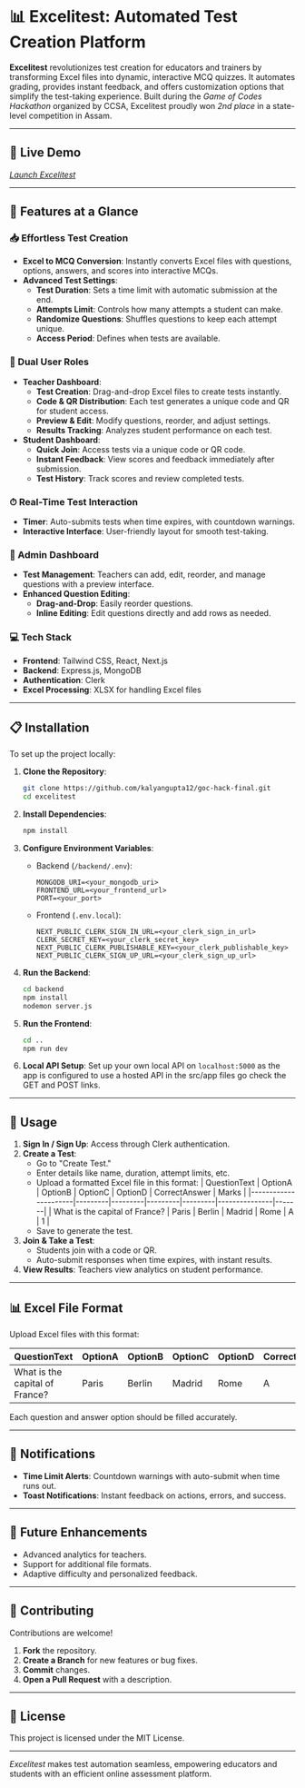# 📊 Excelitest: Automated Test Creation Platform

**Excelitest** revolutionizes test creation for educators and trainers by transforming Excel files into dynamic, interactive MCQ quizzes. It automates grading, provides instant feedback, and offers customization options that simplify the test-taking experience. Built during the *Game of Codes Hackathon* organized by CCSA, Excelitest proudly won *2nd place* in a state-level competition in Assam.

---

## 🚀 Live Demo

[*Launch Excelitest*](https://excelitest.vercel.app)

---

## 🌟 Features at a Glance

### 📥 Effortless Test Creation
- **Excel to MCQ Conversion**: Instantly converts Excel files with questions, options, answers, and scores into interactive MCQs.
- **Advanced Test Settings**:
  - **Test Duration**: Sets a time limit with automatic submission at the end.
  - **Attempts Limit**: Controls how many attempts a student can make.
  - **Randomize Questions**: Shuffles questions to keep each attempt unique.
  - **Access Period**: Defines when tests are available.

### 👥 Dual User Roles
- **Teacher Dashboard**:
  - **Test Creation**: Drag-and-drop Excel files to create tests instantly.
  - **Code & QR Distribution**: Each test generates a unique code and QR for student access.
  - **Preview & Edit**: Modify questions, reorder, and adjust settings.
  - **Results Tracking**: Analyzes student performance on each test.
- **Student Dashboard**:
  - **Quick Join**: Access tests via a unique code or QR code.
  - **Instant Feedback**: View scores and feedback immediately after submission.
  - **Test History**: Track scores and review completed tests.

### ⏱ Real-Time Test Interaction
- **Timer**: Auto-submits tests when time expires, with countdown warnings.
- **Interactive Interface**: User-friendly layout for smooth test-taking.

### 🔧 Admin Dashboard
- **Test Management**: Teachers can add, edit, reorder, and manage questions with a preview interface.
- **Enhanced Question Editing**:
  - **Drag-and-Drop**: Easily reorder questions.
  - **Inline Editing**: Edit questions directly and add rows as needed.

### 💻 Tech Stack
- **Frontend**: Tailwind CSS, React, Next.js
- **Backend**: Express.js, MongoDB
- **Authentication**: Clerk
- **Excel Processing**: XLSX for handling Excel files

---

## 📋 Installation

To set up the project locally:

1. **Clone the Repository**:
   ```bash
   git clone https://github.com/kalyangupta12/goc-hack-final.git
   cd excelitest
   ```

2. **Install Dependencies**:
   ```bash
   npm install
   ```

3. **Configure Environment Variables**:

   - Backend (`/backend/.env`):
     ```plaintext
     MONGODB_URI=<your_mongodb_uri>
     FRONTEND_URL=<your_frontend_url>
     PORT=<your_port>
     ```

   - Frontend (`.env.local`):
     ```plaintext
     NEXT_PUBLIC_CLERK_SIGN_IN_URL=<your_clerk_sign_in_url>
     CLERK_SECRET_KEY=<your_clerk_secret_key>
     NEXT_PUBLIC_CLERK_PUBLISHABLE_KEY=<your_clerk_publishable_key>
     NEXT_PUBLIC_CLERK_SIGN_UP_URL=<your_clerk_sign_up_url>
     ```

4. **Run the Backend**:
   ```bash
   cd backend
   npm install
   nodemon server.js
   ```

5. **Run the Frontend**:
   ```bash
   cd ..
   npm run dev
   ```

6. **Local API Setup**:
   Set up your own local API on `localhost:5000` as the app is configured to use a hosted API in the src/app files go check the GET and POST links.

---

## 📝 Usage

1. **Sign In / Sign Up**: Access through Clerk authentication.
2. **Create a Test**:
   - Go to "Create Test."
   - Enter details like name, duration, attempt limits, etc.
   - Upload a formatted Excel file in this format:
     | QuestionText         | OptionA | OptionB | OptionC | OptionD | CorrectAnswer | Marks |
     |----------------------|---------|---------|---------|---------|---------------|-------|
     | What is the capital of France? | Paris   | Berlin  | Madrid  | Rome    | A             | 1     |
   - Save to generate the test.
3. **Join & Take a Test**:
   - Students join with a code or QR.
   - Auto-submit responses when time expires, with instant results.
4. **View Results**: Teachers view analytics on student performance.

---

## 📊 Excel File Format

Upload Excel files with this format:

| QuestionText         | OptionA | OptionB | OptionC | OptionD | CorrectAnswer | Marks |
|----------------------|---------|---------|---------|---------|---------------|-------|
| What is the capital of France? | Paris   | Berlin  | Madrid  | Rome    | A             | 1     |

Each question and answer option should be filled accurately.

---

## 🔔 Notifications

- **Time Limit Alerts**: Countdown warnings with auto-submit when time runs out.
- **Toast Notifications**: Instant feedback on actions, errors, and success.

---

## 🔮 Future Enhancements

- Advanced analytics for teachers.
- Support for additional file formats.
- Adaptive difficulty and personalized feedback.

---

## 🤝 Contributing

Contributions are welcome! 

1. **Fork** the repository.
2. **Create a Branch** for new features or bug fixes.
3. **Commit** changes.
4. **Open a Pull Request** with a description.

---

## 📜 License

This project is licensed under the MIT License.

---

*Excelitest* makes test automation seamless, empowering educators and students with an efficient online assessment platform.
